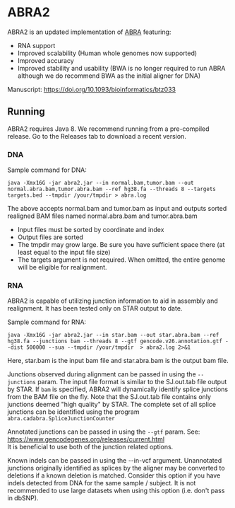 # ABRA2

ABRA2 is an updated implementation of [ABRA](https://github.com/mozack/abra) featuring:
* RNA support
* Improved scalability (Human whole genomes now supported)
* Improved accuracy
* Improved stability and usability (BWA is no longer required to run ABRA although we do recommend BWA as the initial aligner for DNA)

Manuscript: https://doi.org/10.1093/bioinformatics/btz033

## Running

ABRA2 requires Java 8.
We recommend running from a pre-compiled release.  Go to the Releases tab to download a recent version.

### DNA

Sample command for DNA:

```java -Xmx16G -jar abra2.jar --in normal.bam,tumor.bam --out normal.abra.bam,tumor.abra.bam --ref hg38.fa --threads 8 --targets targets.bed --tmpdir /your/tmpdir > abra.log```

The above accepts normal.bam and tumor.bam as input and outputs sorted realigned BAM files named normal.abra.bam and tumor.abra.bam

* Input files must be sorted by coordinate and index
* Output files are sorted
* The tmpdir may grow large.  Be sure you have sufficient space there (at least equal to the input file size)
* The targets argument is not required.  When omitted, the entire genome will be eligible for realignment.

### RNA

ABRA2 is capable of utilizing junction information to aid in assembly and realignment.  It has been tested only on STAR output to date.

Sample command for RNA:

```java -Xmx16G -jar abra2.jar --in star.bam --out star.abra.bam --ref hg38.fa --junctions bam --threads 8 --gtf gencode.v26.annotation.gtf --dist 500000 --sua --tmpdir /your/tmpdir  > abra2.log 2>&1```

Here, star.bam is the input bam file and star.abra.bam is the output bam file.

Junctions observed during alignment can be passed in using the ```--junctions``` param.  The input file format is similar to the SJ.out.tab file output by STAR.  If ```bam``` is specified, ABRA2 will dynamically identify splice junctions from the BAM file on the fly.  Note that the SJ.out.tab file contains only junctions deemed "high quality" by STAR.  The complete set of all splice junctions can be identified using the program ```abra.cadabra.SpliceJunctionCounter```

Annotated junctions can be passed in using the ```--gtf``` param.  See: https://www.gencodegenes.org/releases/current.html  
It is beneficial to use both of the junction related options.

Known indels can be passed in using the --in-vcf argument.  Unannotated junctions originally identified as splices by the aligner may be converted to deletions if a known deletion is matched.  Consider this option if you have indels detected from DNA for the same sample / subject.  It is not recommended to use large datasets when using this option (i.e. don't pass in dbSNP).


